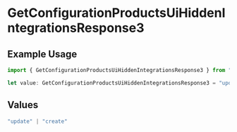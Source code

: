 # GetConfigurationProductsUiHiddenIntegrationsResponse3

## Example Usage

```typescript
import { GetConfigurationProductsUiHiddenIntegrationsResponse3 } from "@vercel/sdk/models/getconfigurationproductsop.js";

let value: GetConfigurationProductsUiHiddenIntegrationsResponse3 = "update";
```

## Values

```typescript
"update" | "create"
```